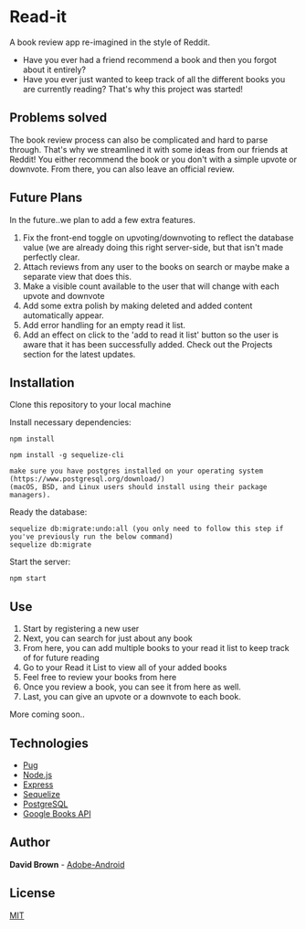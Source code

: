 # Read-it
A book review app re-imagined in the style of Reddit.

- Have you ever had a friend recommend a book and then you forgot about it entirely?
- Have you ever just wanted to keep track of all the different books you are currently reading?
That's why this project was started!

## Problems solved

The book review process can also be complicated and hard to parse through.
That's why we streamlined it with some ideas from our friends at Reddit!
You either recommend the book or you don't with a simple upvote or downvote.
From there, you can also leave an official review.

## Future Plans
In the future..we plan to add a few extra features.
1. Fix the front-end toggle on upvoting/downvoting to reflect the database value (we are already doing this right server-side, but that isn't made perfectly clear.
2. Attach reviews from any user to the books on search or maybe make a separate view that does this.
3. Make a visible count available to the user that will change with each upvote and downvote
4. Add some extra polish by making deleted and added content automatically appear.
5. Add error handling for an empty read it list.
6. Add an effect on click to the 'add to read it list' button so the user is aware that it has been successfully added.
Check out the Projects section for the latest updates.

## Installation

Clone this repository to your local machine


Install necessary dependencies:

```
npm install

npm install -g sequelize-cli

make sure you have postgres installed on your operating system (https://www.postgresql.org/download/)
(macOS, BSD, and Linux users should install using their package managers).

```

Ready the database:

```
sequelize db:migrate:undo:all (you only need to follow this step if you've previously run the below command)
sequelize db:migrate
```

Start the server:

```
npm start
```

## Use
1. Start by registering a new user
2. Next, you can search for just about any book
3. From here, you can add multiple books to your read it list to keep track of for future reading
4. Go to your Read it List to view all of your added books
5. Feel free to review your books from here
6. Once you review a book, you can see it from here as well.
7. Last, you can give an upvote or a downvote to each book.

More coming soon..

## Technologies

* [Pug](https://pugjs.org/api/getting-started.html)
* [Node.js](https://nodejs.org/en/)
* [Express](https://expressjs.com/) 
* [Sequelize](http://docs.sequelizejs.com/) 
* [PostgreSQL](https://www.postgresql.org/)
* [Google Books API](https://developers.google.com/books/docs/v1/getting_started)

## Author

**David Brown** - [Adobe-Android](https://github.com/Adobe-Android)

## License

[MIT](https://choosealicense.com/licenses/mit/)
